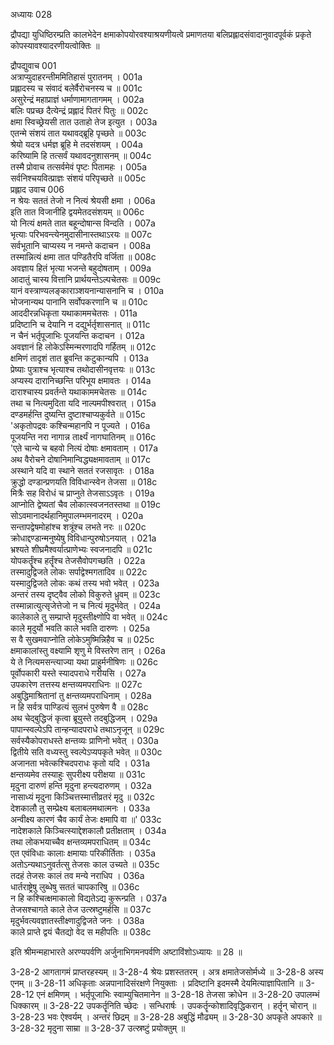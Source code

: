 अध्यायः 028

द्रौपद्या युधिष्ठिरम्प्रति कालभेदेन क्षमाकोपयोरवश्याश्रयणीयत्वे प्रमाणतया बलिप्रह्लादसंवादानुवादपूर्वकं प्रकृते कोपस्यावश्यादरणीयत्वोक्तिः ॥

द्रौपद्युवाच 	001  
अत्राप्युदाहरन्तीममितिहासं पुरातनम् ।	001a  
प्रह्लादस्य च संवादं बलेर्वैरोचनस्य च ॥	001c  
असुरेन्द्रं महाप्राज्ञं धर्माणामागतागमम् ।	002a  
बलिः पप्रच्छ दैत्येन्द्रं प्रह्लादं पितरं पितुः ॥	002c  
क्षमा स्विच्छ्रेयसी तात उताहो तेज इत्युत ।	003a  
एतन्मे संशयं तात यथावद्ब्रूहि पृच्छते ॥	003c  
श्रेयो यदत्र धर्मज्ञ ब्रूहि मे तदसंशयम् ।	004a  
करिष्यामि हि तत्सर्वं यथावदनुशासनम् ॥	004c  
तस्मै प्रोवाच तत्सर्वमेवं पृष्टः पितामहः ।	005a  
सर्वनिश्चयवित्प्राज्ञः संशयं परिपृच्छते ॥	005c  
प्रह्लाद उवाच 	006  
न श्रेयः सततं तेजो न नित्यं श्रेयसी क्षमा ।	006a  
इति तात विजानीहि द्वयमेतदसंशयम् ॥	006c  
यो नित्यं क्षमते तात बहून्दोषान्स विन्दति ।	007a  
भृत्याः परिभवन्त्येनमुदासीनास्तथाऽरयः ॥	007c  
सर्वभूतानि चाप्यस्य न नमन्ते कदाचन ।	008a  
तस्मान्नित्यं क्षमा तात पण्डितैरपि वर्जिता ॥	008c  
अवज्ञाय हितं भृत्या भजन्ते बहुदोषताम् ।	009a  
आदातुं चास्य वित्तानि प्रार्थयन्तेऽल्पचेतसः ॥	009c  
यानं वस्त्राण्यलङ्काराञ्शयनान्यासनानि च ।	010a  
भोजनान्यथ पानानि सर्वोपकरणानि च ॥	010c  
आददीरन्नधिकृता यथाकाममचेतसः ।	011a  
प्रदिष्टानि च देयानि न दद्युर्भर्तृशासनात् ॥	011c  
न चैनं भर्तृपूजाभिः पूजयन्ति कदाचन ।	012a  
अवज्ञानं हि लोकेऽस्मिन्मरणादपि गर्हितम् ॥	012c  
क्षमिणं तादृशं तात ब्रुवन्ति कटुकान्यपि ।	013a  
प्रेष्याः पुत्राश्च भृत्याश्च तथोदासीनवृत्तयः ॥	013c  
अप्यस्य दारानिच्छन्ति परिभूय क्षमावतः ।	014a  
दाराश्चास्य प्रवर्तन्ते यथाकाममचेतसः ॥	014c  
तथा च नित्यमुदिता यदि नाल्पमपीश्वरात् ।	015a  
दण्डमर्हन्ति दुष्यन्ति दुष्टाश्चाप्यकुर्वते ॥	015c  
\'अकृतोपद्रवः कश्चिन्महानपि न पूज्यते ।	016a  
पूजयन्ति नरा नागान्न तार्क्ष्यं नागघातिनम् ॥	016c  
\'एते चान्ये च बहवो नित्यं दोषाः क्षमावताम् ।	017a  
अथ वैरोचने दोषानिमान्विद्ध्यक्षमावताम् ॥	017c  
अस्थाने यदि वा स्थाने सततं रजसावृतः ।	018a  
क्रुद्धो दण्डान्प्रणयति विविधान्स्वेन तेजसा ॥	018c  
मित्रैः सह विरोधं च प्राप्नुते तेजसाऽऽवृतः ।	019a  
आप्नोति द्वेष्यतां चैव लोकात्स्वजनतस्तथा ॥	019c  
सोऽवमानादर्थहानिमुपालम्भमनादरम् ।	020a  
सन्तापद्वेषमोहांश्च शत्रूंश्च लभते नरः ॥	020c  
क्रोधाद्दण्डान्मनुष्येषु विविधान्पुरुषोऽनयात् ।	021a  
भ्रश्यते शीघ्रमैश्वर्यात्प्राणेभ्यः स्वजनादपि ॥	021c  
योपकर्तॄंश्च हर्तॄंश्च तेजसैवोपगच्छति ।	022a  
तस्मादुद्विजते लोकः सर्पाद्वेश्मगतादिव ॥	022c  
यस्मादुद्विजते लोकः कथं तस्य भवो भवेत् ।	023a  
अन्तरं तस्य दृष्ट्वैव लोको विकुरुते ध्रुवम् ॥	023c  
तस्मान्नात्युत्सृजेत्तेजो न च नित्यं मृदुर्भवेत् ।	024a  
कालेकाले तु सम्प्राप्ते मृदुस्तीक्ष्णोपि वा भवेत् ॥	024c  
काले मृदुर्यो भवति काले भवति दारुणः ।	025a  
स वै सुखमवाप्नोति लोकेऽमुष्मिन्निहैव च ॥	025c  
क्षमाकालांस्तु वक्ष्यामि शृणु मे विस्तरेण तान् ।	026a  
ये ते नित्यमसन्त्याज्या यथा प्राहुर्मनीषिणः ॥	026c  
पूर्वोपकारी यस्ते स्यादपराधे गरीयसि ।	027a  
उपकारेण तत्तस्य क्षन्तव्यमपराधिनः ॥	027c  
अबुद्धिमाश्रितानां तु क्षन्तव्यमपराधिनाम् ।	028a  
न हि सर्वत्र पाण्डित्यं सुलभं पुरुषेण वै ॥	028c  
अथ चेद्बुद्धिजं कृत्वा ब्रूयुस्ते तदबुद्धिजम् ।	029a  
पापान्स्वल्पेऽपि तान्हन्यादपराधे तथाऽनृजून् ॥	029c  
सर्वस्यैकोपराधस्ते क्षन्तव्यः प्राणिनो भवेत् ।	030a  
द्वितीये सति वध्यस्तु स्वल्पेऽप्यपकृते भवेत् ॥	030c  
अजानता भवेत्कश्चिदपराधः कृतो यदि ।	031a  
क्षन्तव्यमेव तस्याहुः सुपरीक्ष्य परीक्षया ॥	031c  
मृदुना दारुणं हन्ति मृदुना हन्त्यदारुणम् ।	032a  
नासाध्यं मृदुना किञ्चित्तस्मात्तीव्रतरं मृदु ॥	032c  
देशकालौ तु सम्प्रेक्ष्य बलाबलमथात्मनः ।	033a  
अन्वीक्ष्य कारणं चैव कार्यं तेजः क्षमापि वा ॥\'	033c  
नादेशकाले किञ्चित्स्याद्देशकालौ प्रतीक्षताम् ।	034a  
तथा लोकभयाच्चैव क्षन्तव्यमपराधितम् ॥	034c  
एत एवंविधाः कालाः क्षमायाः परिकीर्तिताः ।	035a  
अतोऽन्यथाऽनुवर्तत्सु तेजसः काल उच्यते ॥	035c  
तदहं तेजसः कालं तव मन्ये नराधिप ।	036a  
धार्तराष्ट्रेषु लुब्धेषु सततं चापकारिषु ॥	036c  
न हि कश्चित्क्षमाकालो विद्यतेऽद्य कुरून्प्रति ।	037a  
तेजसश्चागते काले तेज उत्स्रष्टुमर्हसि ॥	037c  
मृदुर्भवत्यवज्ञातस्तीक्ष्णादुद्विजते जनः ।	038a  
काले प्राप्ते द्वयं चैतद्यो वेद स महीपतिः ॥	038c  

इति श्रीमन्महाभारते अरण्यपर्वणि अर्जुनाभिगमनपर्वणि अष्टाविंशोऽध्यायः ॥ 28 ॥

3-28-2 आगतागमं प्राप्तरहस्यम् ॥ 3-28-4 श्रेयः प्रशस्ततरम् । अत्र क्षमातेजसोर्मध्ये ॥ 3-28-8 अस्य एनम् ॥ 3-28-11 अधिकृताः अन्नपानादिसंरक्षणे नियुक्ताः । प्रदिष्टानि इदमस्मै देयमित्याज्ञापितानि ॥ 3-28-12 एनं क्षमिणम् । भर्तृपूजाभिः स्वाम्युचितमानेन ॥ 3-28-18 तेजसा क्रोधेन ॥ 3-28-20 उपालम्भं धिक्कारम् ॥ 3-28-22 उपकर्तॄनिति च्छेदः । सन्धिरार्षः । उपकर्तॄन्कोशादिवृद्धिकरान् । हर्तॄन् चोरान् ॥ 3-28-23 भवः ऐश्वर्यम् । अन्तरं छिद्रम् ॥ 3-28-28 अबुद्धिं मौढ्यम् ॥ 3-28-30 अपकृते अपकारे ॥ 3-28-32 मृदुना साम्रा ॥ 3-28-37 उत्स्रष्टुं प्रयोक्तुम् ॥
